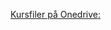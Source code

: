 
[Kursfiler på Onedrive:](https://1drv.ms/f/c/fb5c7f8b8caa2fb7/ElmXtN86FXJOjNaT_kXi9fkB_eqpjCWqFTtN6y9ixFW19w?e=nHkFbJ)

